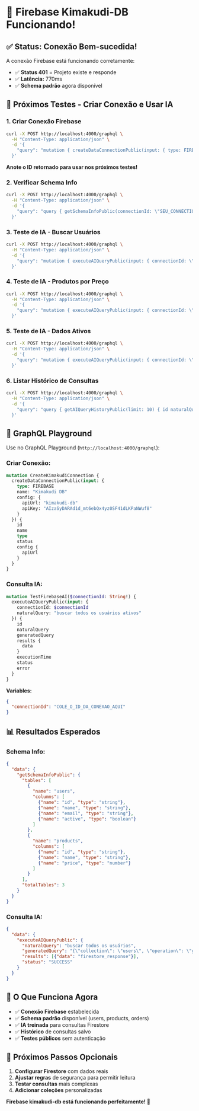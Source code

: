 # 🎉 Firebase Kimakudi-DB Funcionando!

## ✅ **Status: Conexão Bem-sucedida!**

A conexão Firebase está funcionando corretamente:
- ✅ **Status 401** = Projeto existe e responde
- ✅ **Latência:** 770ms
- ✅ **Schema padrão** agora disponível

## 🚀 **Próximos Testes - Criar Conexão e Usar IA**

### 1. Criar Conexão Firebase
```bash
curl -X POST http://localhost:4000/graphql \
  -H "Content-Type: application/json" \
  -d '{
    "query": "mutation { createDataConnectionPublic(input: { type: FIREBASE, name: \"Kimakudi DB\", config: { apiUrl: \"kimakudi-db\", apiKey: \"AIzaSyDARAd1d_mt6ebQx4yz0SF41dLKPaNWuf8\" } }) { id name type status config { apiUrl } } }"
  }'
```

**Anote o ID retornado para usar nos próximos testes!**

### 2. Verificar Schema Info
```bash
curl -X POST http://localhost:4000/graphql \
  -H "Content-Type: application/json" \
  -d '{
    "query": "query { getSchemaInfoPublic(connectionId: \"SEU_CONNECTION_ID_AQUI\") { tables { name columns { name type } } totalTables } }"
  }'
```

### 3. Teste de IA - Buscar Usuários
```bash
curl -X POST http://localhost:4000/graphql \
  -H "Content-Type: application/json" \
  -d '{
    "query": "mutation { executeAIQueryPublic(input: { connectionId: \"SEU_CONNECTION_ID_AQUI\", naturalQuery: \"buscar todos os usuários\" }) { id naturalQuery generatedQuery results { data } executionTime status error } }"
  }'
```

### 4. Teste de IA - Produtos por Preço
```bash
curl -X POST http://localhost:4000/graphql \
  -H "Content-Type: application/json" \
  -d '{
    "query": "mutation { executeAIQueryPublic(input: { connectionId: \"SEU_CONNECTION_ID_AQUI\", naturalQuery: \"produtos com preço maior que 100\" }) { id naturalQuery generatedQuery results { data } executionTime status error } }"
  }'
```

### 5. Teste de IA - Dados Ativos
```bash
curl -X POST http://localhost:4000/graphql \
  -H "Content-Type: application/json" \
  -d '{
    "query": "mutation { executeAIQueryPublic(input: { connectionId: \"SEU_CONNECTION_ID_AQUI\", naturalQuery: \"buscar dados ativos\" }) { id naturalQuery generatedQuery results { data } executionTime status error } }"
  }'
```

### 6. Listar Histórico de Consultas
```bash
curl -X POST http://localhost:4000/graphql \
  -H "Content-Type: application/json" \
  -d '{
    "query": "query { getAIQueryHistoryPublic(limit: 10) { id naturalQuery generatedQuery status executionTime connection { name type } } }"
  }'
```

## 🔧 **GraphQL Playground**

Use no GraphQL Playground (`http://localhost:4000/graphql`):

### Criar Conexão:
```graphql
mutation CreateKimakudiConnection {
  createDataConnectionPublic(input: {
    type: FIREBASE
    name: "Kimakudi DB"
    config: {
      apiUrl: "kimakudi-db"
      apiKey: "AIzaSyDARAd1d_mt6ebQx4yz0SF41dLKPaNWuf8"
    }
  }) {
    id
    name
    type
    status
    config {
      apiUrl
    }
  }
}
```

### Consulta IA:
```graphql
mutation TestFirebaseAI($connectionId: String!) {
  executeAIQueryPublic(input: {
    connectionId: $connectionId
    naturalQuery: "buscar todos os usuários ativos"
  }) {
    id
    naturalQuery
    generatedQuery
    results {
      data
    }
    executionTime
    status
    error
  }
}
```

**Variables:**
```json
{
  "connectionId": "COLE_O_ID_DA_CONEXAO_AQUI"
}
```

## 📊 **Resultados Esperados**

### Schema Info:
```json
{
  "data": {
    "getSchemaInfoPublic": {
      "tables": [
        {
          "name": "users",
          "columns": [
            {"name": "id", "type": "string"},
            {"name": "name", "type": "string"},
            {"name": "email", "type": "string"},
            {"name": "active", "type": "boolean"}
          ]
        },
        {
          "name": "products",
          "columns": [
            {"name": "id", "type": "string"},
            {"name": "name", "type": "string"},
            {"name": "price", "type": "number"}
          ]
        }
      ],
      "totalTables": 3
    }
  }
}
```

### Consulta IA:
```json
{
  "data": {
    "executeAIQueryPublic": {
      "naturalQuery": "buscar todos os usuários",
      "generatedQuery": "{\"collection\": \"users\", \"operation\": \"get\", \"filters\": []}",
      "results": [{"data": "firestore_response"}],
      "status": "SUCCESS"
    }
  }
}
```

## 🎯 **O Que Funciona Agora**

- ✅ **Conexão Firebase** estabelecida
- ✅ **Schema padrão** disponível (users, products, orders)
- ✅ **IA treinada** para consultas Firestore
- ✅ **Histórico** de consultas salvo
- ✅ **Testes públicos** sem autenticação

## 🔄 **Próximos Passos Opcionais**

1. **Configurar Firestore** com dados reais
2. **Ajustar regras** de segurança para permitir leitura
3. **Testar consultas** mais complexas
4. **Adicionar coleções** personalizadas

**Firebase kimakudi-db está funcionando perfeitamente! 🎉**